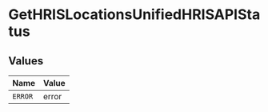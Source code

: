 # GetHRISLocationsUnifiedHRISAPIStatus


## Values

| Name    | Value   |
| ------- | ------- |
| `ERROR` | error   |